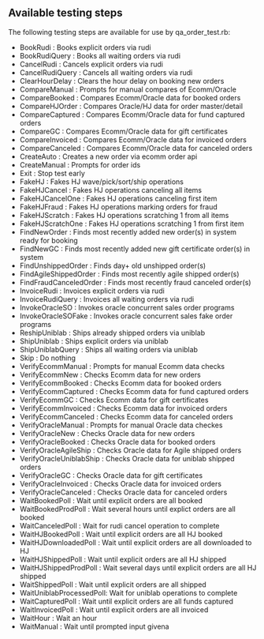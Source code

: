 Available testing steps
-----------------------

The following testing steps are available for use by qa_order_test.rb:

 - BookRudi                : Books explicit orders via rudi
 - BookRudiQuery           : Books all waiting orders via rudi
 - CancelRudi              : Cancels explicit orders via rudi
 - CancelRudiQuery         : Cancels all waiting orders via rudi
 - ClearHourDelay          : Clears the hour delay on booking new orders
 - CompareManual           : Prompts for manual compares of Ecomm/Oracle
 - CompareBooked           : Compares Ecomm/Oracle data for booked orders
 - CompareHJOrder          : Compares Oracle/HJ data for order master/detail
 - CompareCaptured         : Compares Ecomm/Oracle data for fund captured orders
 - CompareGC               : Compares Ecomm/Oracle data for gift certificates
 - CompareInvoiced         : Compares Ecomm/Oracle data for invoiced orders
 - CompareCanceled         : Compares Ecomm/Oracle data for canceled orders
 - CreateAuto              : Creates a new order via ecomm order api
 - CreateManual            : Prompts for order ids
 - Exit                    : Stop test early 
 - FakeHJ                  : Fakes HJ wave/pick/sort/ship operations
 - FakeHJCancel            : Fakes HJ operations canceling all items
 - FakeHJCancelOne         : Fakes HJ operations canceling first item
 - FakeHJFraud             : Fakes HJ operations marking orders for fraud
 - FakeHJScratch           : Fakes HJ operations scratching 1 from all items
 - FakeHJScratchOne        : Fakes HJ operations scratching 1 from first item
 - FindNewOrder            : Finds most recently added new order(s) in system ready for booking
 - FindNewGC               : Finds most recently added new gift certificate order(s) in system
 - FindUnshippedOrder      : Finds day+ old unshipped order(s)
 - FindAgileShippedOrder   : Finds most recently agile shipped order(s)
 - FindFraudCanceledOrder  : Finds most recently fraud canceled order(s)
 - InvoiceRudi             : Invoices explicit orders via rudi
 - InvoiceRudiQuery        : Invoices all waiting orders via rudi
 - InvokeOracleSO          : Invokes oracle concurrent sales order programs
 - InvokeOracleSOFake      : Invokes oracle concurrent sales fake order programs
 - ReshipUniblab           : Ships already shipped orders via uniblab
 - ShipUniblab             : Ships explicit orders via uniblab
 - ShipUniblabQuery        : Ships all waiting orders via uniblab
 - Skip                    : Do nothing
 - VerifyEcommManual       : Prompts for manual Ecomm data checks
 - VerifyEcommNew          : Checks Ecomm data for new orders
 - VerifyEcommBooked       : Checks Ecomm data for booked orders
 - VerifyEcommCaptured     : Checks Ecomm data for fund captured orders
 - VerifyEcommGC           : Checks Ecomm data for gift certificates
 - VerifyEcommInvoiced     : Checks Ecomm data for invoiced orders
 - VerifyEcommCanceled     : Checks Ecomm data for canceled orders
 - VerifyOracleManual      : Prompts for manual Oracle data checkes
 - VerifyOracleNew         : Checks Oracle data for new orders
 - VerifyOracleBooked      : Checks Oracle data for booked orders
 - VerifyOracleAgileShip   : Checks Oracle data for Agile shipped orders
 - VerifyOracleUniblabShip : Checks Oracle data for uniblab shipped orders
 - VerifyOracleGC          : Checks Oracle data for gift certificates
 - VerifyOracleInvoiced    : Checks Oracle data for invoiced orders
 - VerifyOracleCanceled    : Checks Oracle data for canceled orders
 - WaitBookedPoll          : Wait until explicit orders are all booked
 - WaitBookedProdPoll      : Wait several hours until explict orders are all booked
 - WaitCanceledPoll        : Wait for rudi cancel operation to complete
 - WaitHJBookedPoll        : Wait until explicit orders are all HJ booked
 - WaitHJDownloadedPoll    : Wait until explicit orders are all downloaded to HJ
 - WaitHJShippedPoll       : Wait until explicit orders are all HJ shipped
 - WaitHJShippedProdPoll   : Wait several days until explicit orders are all HJ shipped
 - WaitShippedPoll         : Wait until explicit orders are all shipped
 - WaitUniblabProcessedPoll: Wait for uniblab operations to complete
 - WaitCapturedPoll        : Wait until explicit orders are all funds captured
 - WaitInvoicedPoll        : Wait until explicit orders are all invoiced
 - WaitHour                : Wait an hour
 - WaitManual              : Wait until prompted input givena

